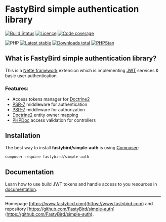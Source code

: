 # FastyBird simple authentication library

[![Build Status](https://badgen.net/github/checks/FastyBird/simple-auth/master?cache=300&style=flast-square)](https://github.com/FastyBird/simple-auth/actions)
[![Licence](https://badgen.net/github/license/FastyBird/simple-auth?cache=300&style=flast-square)](https://github.com/FastyBird/simple-auth/blob/master/LICENSE.md)
[![Code coverage](https://badgen.net/coveralls/c/github/FastyBird/simple-auth?cache=300&style=flast-square)](https://coveralls.io/r/FastyBird/simple-auth)

![PHP](https://badgen.net/packagist/php/FastyBird/simple-auth?cache=300&style=flast-square)
[![Latest stable](https://badgen.net/packagist/v/FastyBird/simple-auth/latest?cache=300&style=flast-square)](https://packagist.org/packages/FastyBird/simple-auth)
[![Downloads total](https://badgen.net/packagist/dt/FastyBird/simple-auth?cache=300&style=flast-square)](https://packagist.org/packages/FastyBird/simple-auth)
[![PHPStan](https://img.shields.io/badge/PHPStan-enabled-brightgreen.svg?style=flat-square)](https://github.com/phpstan/phpstan)

## What is FastyBird simple authentication library?

This is a [Nette framework](https://nette.org) extension which is implementing [JWT](https://jwt.io/) services & basic
user authentication.

### Features:

- Access tokens manager for [Doctrine2](https://www.doctrine-project.org)
- [PSR-7](http://www.php-fig.org/psr/psr-7/) middleware for authentication
- [PSR-7](http://www.php-fig.org/psr/psr-7/) middleware for authorization
- [Doctrine2](https://www.doctrine-project.org) entity owner mapping
- [PHPDoc](https://en.wikipedia.org/wiki/PHPDoc) access validation for controllers

## Installation

The best way to install **fastybird/simple-auth** is using [Composer](http://getcomposer.org/):

```sh
composer require fastybird/simple-auth
```

## Documentation

Learn how to use build JWT tokens and handle access to you resources
in [documentation](https://github.com/FastyBird/simple-auth/blob/master/.docs/en/index.md).

***
Homepage [https://www.fastybird.com](https://www.fastybird.com) and
repository [https://github.com/FastyBird/simple-auth](https://github.com/FastyBird/simple-auth).
